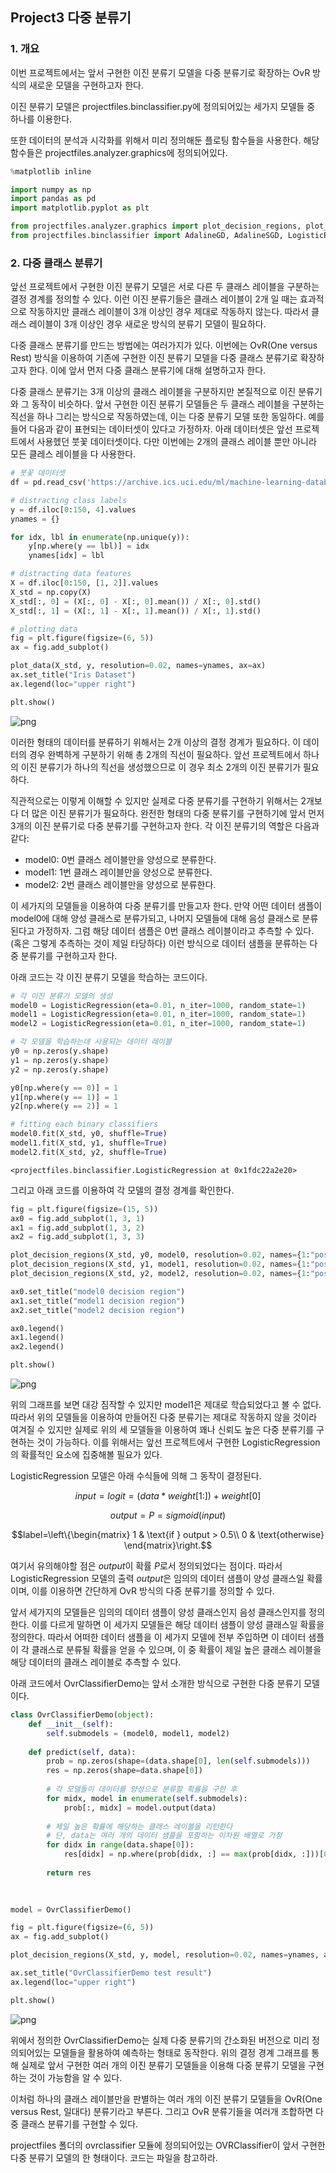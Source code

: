 <script type="text/x-mathjax-config">

MathJax.Hub.Config({

  tex2jax: {inlineMath: [['$','$'], ['\\(','\\)']]}

});

</script>

<script src='https://cdnjs.cloudflare.com/ajax/libs/mathjax/2.7.5/latest.js?config=TeX-MML-AM_CHTML' async></script>

## Project3 다중 분류기

### 1. 개요

이번 프로젝트에서는 앞서 구현한 이진 분류기 모델을 다중 분류기로 확장하는 OvR 방식의 새로운 모델을 구현하고자 한다.

이진 분류기 모델은 projectfiles.binclassifier.py에 정의되어있는 세가지 모델들 중 하나를 이용한다.

또한 데이터의 분석과 시각화를 위해서 미리 정의해둔 플로팅 함수들을 사용한다. 해당 함수들은 projectfiles.analyzer.graphics에 정의되어있다.


```python
%matplotlib inline

import numpy as np
import pandas as pd
import matplotlib.pyplot as plt

from projectfiles.analyzer.graphics import plot_decision_regions, plot_data
from projectfiles.binclassifier import AdalineGD, AdalineSGD, LogisticRegression
```

### 2. 다중 클래스 분류기

앞선 프로젝트에서 구현한 이진 분류기 모델은 서로 다른 두 클래스 레이블을 구분하는 결정 경계를 정의할 수 있다. 이런 이진 분류기들은
클래스 레이블이 2개 일 때는 효과적으로 작동하지만 클래스 레이블이 3개 이상인 경우 제대로 작동하지 않는다. 따라서 클래스 레이블이 3개
이상인 경우 새로운 방식의 분류기 모델이 필요하다.

다중 클래스 분류기를 만드는 방법에는 여러가지가 있다. 이번에는 OvR(One versus Rest) 방식을 이용하여 기존에 구현한 이진 분류기 모델을 다중 클래스 분류기로 확장하고자 한다. 이에 앞서 먼저 다중 클래스 분류기에 대해 설명하고자 한다.

다중 클래스 분류기는 3개 이상의 클래스 레이블을 구분하지만 본질적으로 이진 분류기와 그 동작이 비슷하다. 앞서 구현한 이진 분류기 모델들은 두 클래스 레이블을 구분하는 직선을 하나 그리는 방식으로 작동하였는데, 이는 다중 분류기 모델 또한 동일하다. 예를 들어 다음과 같이 표현되는 데이터셋이 있다고 가정하자. 아래 데이터셋은 앞선 프로젝트에서 사용헸던 붓꽃 데이터셋이다. 다만 이번에는 2개의 클래스 레이블 뿐만 아니라 모든 클레스 레이블을 다 사용한다.


```python
# 붓꽃 데이터셋
df = pd.read_csv('https://archive.ics.uci.edu/ml/machine-learning-databases/iris/iris.data', header=None)

# distracting class labels
y = df.iloc[0:150, 4].values
ynames = {}

for idx, lbl in enumerate(np.unique(y)):
    y[np.where(y == lbl)] = idx
    ynames[idx] = lbl

# distracting data features
X = df.iloc[0:150, [1, 2]].values
X_std = np.copy(X)
X_std[:, 0] = (X[:, 0] - X[:, 0].mean()) / X[:, 0].std()
X_std[:, 1] = (X[:, 1] - X[:, 1].mean()) / X[:, 1].std()

# plotting data
fig = plt.figure(figsize=(6, 5))
ax = fig.add_subplot()

plot_data(X_std, y, resolution=0.02, names=ynames, ax=ax)
ax.set_title("Iris Dataset")
ax.legend(loc="upper right")

plt.show()
```


    
![png](output_3_0.png)
    


이러한 형태의 데이터를 분류하기 위해서는 2개 이상의 결정 경계가 필요하다. 이 데이터의 경우 완벽하게 구분하기 위해 총 2개의 직선이 필요하다. 앞선 프로젝트에서 하나의 이진 분류기가 하나의 직선을 생성했으므로 이 경우 최소 2개의 이진 분류기가 필요하다.

직관적으로는 이렇게 이해할 수 있지만 실제로 다중 분류기를 구현하기 위해서는 2개보다 더 많은 이진 분류기가 필요하다. 완전한 형태의 다중 분류기를 구현하기에 앞서 먼저 3개의 이진 분류기로 다중 분류기를 구현하고자 한다. 각 이진 분류기의 역할은 다음과 같다:

* model0: 0번 클래스 레이블만을 양성으로 분류한다.
* model1: 1번 클래스 레이블만을 양성으로 분류한다.
* model2: 2번 클래스 레이블만을 양성으로 분류한다.

이 세가지의 모델들을 이용하여 다중 분류기를 만들고자 한다. 만약 어떤 데이터 샘플이 model0에 대해 양성 클래스로 분류가되고, 나머지 모델들에 대해 음성 클래스로 분류된다고 가정하자. 그럼 해당 데이터 샘플은 0번 클래스 레이블이라고 추측할 수 있다. (혹은 그렇게 추측하는 것이 제일 타당하다) 이런 방식으로 데이터 샘플을 분류하는 다중 분류기를 구현하고자 한다.

아래 코드는 각 이진 분류기 모델을 학습하는 코드이다.


```python
# 각 이진 분류기 모델의 생성
model0 = LogisticRegression(eta=0.01, n_iter=1000, random_state=1)
model1 = LogisticRegression(eta=0.01, n_iter=1000, random_state=1)
model2 = LogisticRegression(eta=0.01, n_iter=1000, random_state=1)

# 각 모델을 학습하는데 사용되는 데이터 레이블
y0 = np.zeros(y.shape)
y1 = np.zeros(y.shape)
y2 = np.zeros(y.shape)

y0[np.where(y == 0)] = 1
y1[np.where(y == 1)] = 1
y2[np.where(y == 2)] = 1

# fitting each binary classifiers
model0.fit(X_std, y0, shuffle=True)
model1.fit(X_std, y1, shuffle=True)
model2.fit(X_std, y2, shuffle=True)
```




    <projectfiles.binclassifier.LogisticRegression at 0x1fdc22a2e20>



그리고 아래 코드를 이용하여 각 모델의 결정 경계를 확인한다.


```python
fig = plt.figure(figsize=(15, 5))
ax0 = fig.add_subplot(1, 3, 1)
ax1 = fig.add_subplot(1, 3, 2)
ax2 = fig.add_subplot(1, 3, 3)

plot_decision_regions(X_std, y0, model0, resolution=0.02, names={1:"positive", 0:"negative"}, ax=ax0)
plot_decision_regions(X_std, y1, model1, resolution=0.02, names={1:"positive", 0:"negative"}, ax=ax1)
plot_decision_regions(X_std, y2, model2, resolution=0.02, names={1:"positive", 0:"negative"}, ax=ax2)

ax0.set_title("model0 decision region")
ax1.set_title("model1 decision region")
ax2.set_title("model2 decision region")

ax0.legend()
ax1.legend()
ax2.legend()

plt.show()
```


    
![png](output_7_0.png)
    


위의 그래프를 보면 대강 짐작할 수 있지만 model1은 제대로 학습되었다고 볼 수 없다. 따라서 위의 모델들을 이용하여 만들어진 다중 분류기는 제대로 작동하지 않을 것이라 여겨질 수 있지만 실제로 위의 세 모델들을 이용하여 꽤나 신뢰도 높은 다중 분류기를 구현하는 것이 가능하다. 이를 위해서는 앞선 프로젝트에서 구현한 LogisticRegression의 확률적인 요소에 집중해볼 필요가 있다.

LogisticRegression 모델은 아래 수식들에 의해 그 동작이 결정된다.

$$input = logit = (data * weight[1:]) + weight[0]$$

$$output = P = sigmoid(input)$$

$$label=\left\{\begin{matrix}
1 & \text{if } output > 0.5\\ 
0 & \text{otherwise}
\end{matrix}\right.$$

여기서 유의해야할 점은 $output$이 확률 $P$로서 정의되었다는 점이다. 따라서 LogisticRegression 모델의 출력 $output$은 임의의 데이터 샘플이 양성 클래스일 확률이며, 이를 이용하면 간단하게 OvR 방식의 다중 분류기를 정의할 수 있다.

앞서 세가지의 모델들은 임의의 데이터 샘플이 양성 클래스인지 음성 클래스인지를 정의한다. 이를 다르게 말하면 이 세가지 모델들은 해당 데이터 샘플이 양성 클래스일 확률을 정의한다. 따라서 어떠한 데이터 샘플을 이 세가지 모델에 전부 주입하면 이 데이터 샘플이 각 클래스로 분류될 확률을 얻을 수 있으며, 이 중 확률이 제일 높은 클래스 레이블을 해당 데이터의 클래스 레이블로 추측할 수 있다.

아래 코드에서 OvrClassifierDemo는 앞서 소개한 방식으로 구현한 다중 분류기 모델이다.


```python
class OvrClassifierDemo(object):
    def __init__(self):
        self.submodels = (model0, model1, model2)
    
    def predict(self, data):
        prob = np.zeros(shape=(data.shape[0], len(self.submodels)))
        res = np.zeros(shape=data.shape[0])
        
        # 각 모델들이 데이터를 양성으로 분류할 확률을 구한 후
        for midx, model in enumerate(self.submodels):
            prob[:, midx] = model.output(data)
        
        # 제일 높은 확률에 해당하는 클래스 레이블을 리턴한다
        # 단, data는 여러 개의 데이터 샘플을 포함하는 이차원 배열로 가정
        for didx in range(data.shape[0]):
            res[didx] = np.where(prob[didx, :] == max(prob[didx, :]))[0][0]
        
        return res
            
        

model = OvrClassifierDemo()

fig = plt.figure(figsize=(6, 5))
ax = fig.add_subplot()

plot_decision_regions(X_std, y, model, resolution=0.02, names=ynames, ax=ax)

ax.set_title("OvrClassifierDemo test result")
ax.legend(loc="upper right")

plt.show()
```


    
![png](output_9_0.png)
    


위에서 정의한 OvrClassifierDemo는 실제 다중 분류기의 간소화된 버전으로 미리 정의되어있는 모델들을 활용하여 예측하는 형태로 동작한다. 위의 결정 경계 그래프를 통해 실제로 앞서 구현한 여러 개의 이진 분류기 모델들을 이용해 다중 분류기 모델을 구현하는 것이 가능함을 알 수 있다.

이처럼 하나의 클래스 레이블만을 판별하는 여러 개의 이진 분류기 모델들을 OvR(One versus Rest, 일대다) 분류기라고 부른다. 그리고 OvR 분류기들을 여러개 조합하면 다중 클래스 분류기를 구현할 수 있다.

projectfiles 폴더의 ovrclassifier 모듈에 정의되어있는 OVRClassifier이 앞서 구현한 다중 분류기 모델의 한 형태이다. 코드는 파일을 참고하라.
